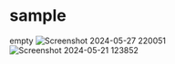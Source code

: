 # sample
empty
![Screenshot 2024-05-27 220051](https://github.com/Aravindhady/sample/assets/76893394/664f639e-0f4a-480b-a9f6-f82dd5fb14e9)
![Screenshot 2024-05-21 123852](https://github.com/Aravindhady/sample/assets/76893394/d9ff305b-b55e-4b6c-8510-145fb3747e2b)
